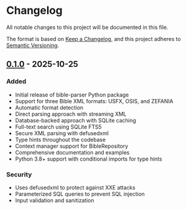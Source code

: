 # Changelog

All notable changes to this project will be documented in this file.

The format is based on [Keep a Changelog](https://keepachangelog.com/en/1.0.0/),
and this project adheres to [Semantic Versioning](https://semver.org/spec/v2.0.0.html).

## [0.1.0] - 2025-10-25

### Added
- Initial release of bible-parser Python package
- Support for three Bible XML formats: USFX, OSIS, and ZEFANIA
- Automatic format detection
- Direct parsing approach with streaming XML
- Database-backed approach with SQLite caching
- Full-text search using SQLite FTS5
- Secure XML parsing with defusedxml
- Type hints throughout the codebase
- Context manager support for BibleRepository
- Comprehensive documentation and examples
- Python 3.8+ support with conditional imports for type hints

### Security
- Uses defusedxml to protect against XXE attacks
- Parameterized SQL queries to prevent SQL injection
- Input validation and sanitization

[0.1.0]: https://github.com/yourusername/bible_parser_python/releases/tag/v0.1.0
